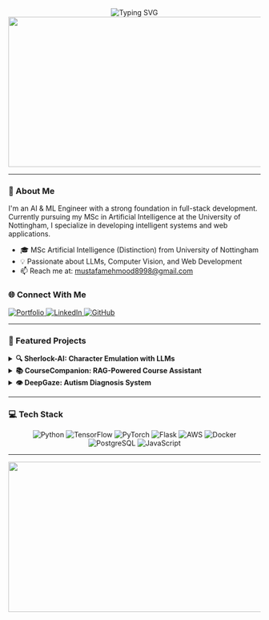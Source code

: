 <div align="center">
  <img src="https://readme-typing-svg.demolab.com?font=Fira+Code&weight=600&size=28&duration=4000&pause=1000&color=3B88C3&center=true&vCenter=true&random=false&width=435&lines=Hi+👋+I'm+Mustafa+Mehmood;AI+%26+ML+Engineer;Full+Stack+Developer" alt="Typing SVG" />
</div>

<div align="center">
  <img src="https://media.giphy.com/media/M9gbBd9nbDrOTu1Mqx/giphy.gif" width="600" height="300"/>
</div>

---

### 🧠 About Me

I'm an AI & ML Engineer with a strong foundation in full-stack development. Currently pursuing my MSc in Artificial Intelligence at the University of Nottingham, I specialize in developing intelligent systems and web applications.
 
- 🎓 MSc Artificial Intelligence (Distinction) from University of Nottingham
- 💡 Passionate about LLMs, Computer Vision, and Web Development
- 📫 Reach me at: mustafamehmood8998@gmail.com

### 🌐 Connect With Me
<div align="left">
  <a href="https://www.mustafa.ovh" target="_blank">
    <img src="https://img.shields.io/badge/Portfolio-255E63?style=for-the-badge&logo=About.me&logoColor=white" alt="Portfolio"/>
  </a>
  <a href="https://linkedin.com/in/mustafa-meh" target="_blank">
    <img src="https://img.shields.io/badge/LinkedIn-0077B5?style=for-the-badge&logo=linkedin&logoColor=white" alt="LinkedIn"/>
  </a>
  <a href="https://github.com/mustafameh" target="_blank">
    <img src="https://img.shields.io/badge/GitHub-100000?style=for-the-badge&logo=github&logoColor=white" alt="GitHub"/>
  </a>
</div>

---

### 🚀 Featured Projects

<details>
<summary><b>🔍 Sherlock-AI: Character Emulation with LLMs</b></summary>

A transferable character emulation pipeline demonstrated with Sherlock Holmes, featuring:
- Fine-tuned LLaMA model using LoRA
- Serverless architecture on AWS Lambda
- Web chat application with realistic text-to-speech
- 72.4% user preference in A/B testing

🔗 [Live Demo](https://www.sherlock.mustafa.ovh/) | [GitHub Repo](https://github.com/mustafameh/Sherlock-LLM)

**Tech Stack:** Hugging Face Transformers, LoRA, Flask, JavaScript, VITS
</details>

<details>
<summary><b>📚 CourseCompanion: RAG-Powered Course Assistant</b></summary>

An educational platform enabling AI teaching assistants with:
- Auto-generated knowledge bases from course materials
- RAG implementation with LangChain
- Role-based access control
- Integrated content management system

🔗 [Live Demo](https://www.coursecompanion.mustafa.ovh/) | [GitHub Repo](https://github.com/mustafameh/Course-Content-Q-A)

**Tech Stack:** LangChain, OAuth, Flask, PostgreSQL, Flair
</details>

<details>
<summary><b>👁️ DeepGaze: Autism Diagnosis System</b></summary>

An innovative approach to autism detection using:
- Webcam-based eye-tracking
- Custom vision model with transfer learning
- 92% diagnostic accuracy
- Modular web application

🔗 [Demo Video](https://youtu.be/c82RrlJVLvo) | [GitHub Repo](https://github.com/mustafameh/Automatic-Autism-Diagnosis-Eyetracking-Machinelearning-Research-Webapplication)

**Tech Stack:** Python, Flask, JavaScript, Keras, OpenCV, WebGazer.js, sklearn
</details>

---

### 💻 Tech Stack

<div align="center">
  
![Python](https://img.shields.io/badge/python-3670A0?style=for-the-badge&logo=python&logoColor=ffdd54)
![TensorFlow](https://img.shields.io/badge/TensorFlow-%23FF6F00.svg?style=for-the-badge&logo=TensorFlow&logoColor=white)
![PyTorch](https://img.shields.io/badge/PyTorch-%23EE4C2C.svg?style=for-the-badge&logo=PyTorch&logoColor=white)
![Flask](https://img.shields.io/badge/flask-%23000.svg?style=for-the-badge&logo=flask&logoColor=white)
![AWS](https://img.shields.io/badge/AWS-%23FF9900.svg?style=for-the-badge&logo=amazon-aws&logoColor=white)
![Docker](https://img.shields.io/badge/docker-%230db7ed.svg?style=for-the-badge&logo=docker&logoColor=white)
![PostgreSQL](https://img.shields.io/badge/postgresql-%23316192.svg?style=for-the-badge&logo=postgresql&logoColor=white)
![JavaScript](https://img.shields.io/badge/javascript-%23323330.svg?style=for-the-badge&logo=javascript&logoColor=%23F7DF1E)

</div>

---

<div align="center">
  <img src="https://media.giphy.com/media/L1R1tvI9svkIWwpVYr/giphy.gif" width="600" height="300"/>
</div>